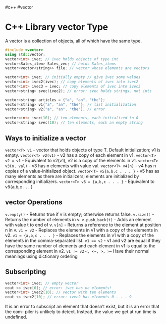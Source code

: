 #c++
#vector

# C++ Library vector Type

A vector is a collection of objects, all of which have the same type.

```C++
#include <vector>
using std::vector;
vector<int> ivec; // ivec holds objects of type int
vector<Sales_item> Sales_vec; // holds Sales_items
vector<vector<string>> file; // vector whose elements are vectors

vector<int> ivec; // initially empty // give ivec some values
vector<int> ivec2(ivec); // copy elements of ivec into ivec2
vector<int> ivec3 = ivec; // copy elements of ivec into ivec3
vector<string> svec(ivec2); // error: svec holds strings, not ints

vector<string> articles = {"a", "an", "the"};
vector<string> v1{"a", "an", "the"}; // list initialization
vector<string> v2("a", "an", "the"); // error

vector<int> ivec(10); // ten elements, each initialized to 0
vector<string> svec(10); // ten elements, each an empty string
```

## Ways to initialize a vector

`vector<T> v1` - vector that holds objects of type T. Default initialization; v1 is empty.
`vector<T> v2(v1)` - v2 has a copy of each element in v1.
`vector<T> v2 = v1` - Equivalent to v2(v1), v2 is a copy of the elements in v1.
`vector<T> v3(n, val)` - v3 has n elements with value val.
`vector<T> v4(n)` - v4 has n copies of a value-initialized object.
`vector<T> v5{a,b,c . . . }` - v5 has as many elements as there are initializers; elements are initialized by corresponding initializers.
`vector<T> v5 = {a,b,c . . . }` - Equivalent to v5{a,b,c . . . }

## vector Operations

`v.empty()` - Returns true if v is empty; otherwise returns false.
`v.size()` - Returns the number of elements in v.
`v.push_back(t)` - Adds an element with value t to end of v.
`v[n]` - Returns a reference to the element at position n in v.
`v1 = v2` - Replaces the elements in v1 with a copy of the elements in v2.
`v1 = {a,b,c . . . }` - Replaces the elements in v1 with a copy of the elements in the comma-separated list.
`v1 == v2` - v1 and v2 are equal if they have the same number of elements and each element in v1 is equal to the corresponding element in v2.
`v1 != v2`
`<, <=, >, >=` Have their normal meanings using dictionary ordering

## Subscripting

```C++
vector<int> ivec; // empty vector
cout << ivec[0]; // error: ivec has no elements!
vector<int> ivec2(10); // vector with ten elements
cout << ivec2[10]; // error: ivec2 has elements 0 . . . 9
```

It is an error to subscript an element that doesn’t exist, but it is an error that the com-
piler is unlikely to detect. Instead, the value we get at run time is undefined.

